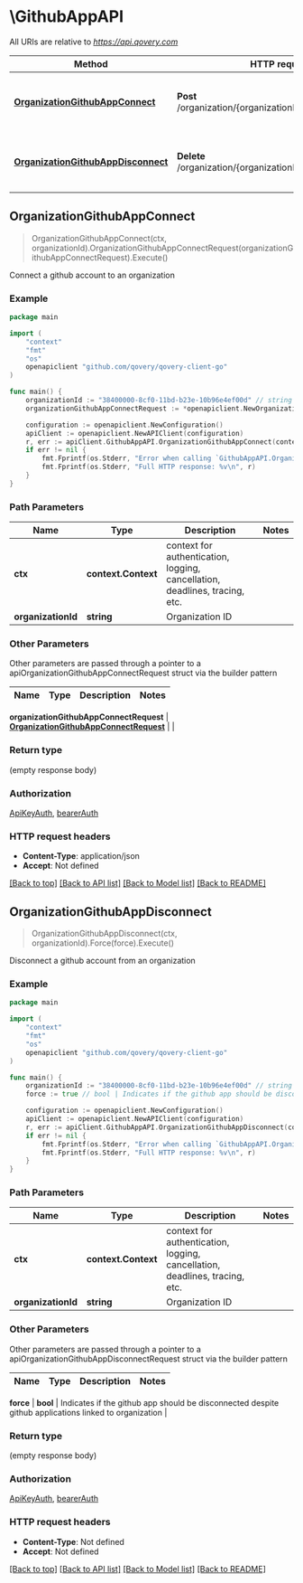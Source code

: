 # \GithubAppAPI

All URIs are relative to *https://api.qovery.com*

Method | HTTP request | Description
------------- | ------------- | -------------
[**OrganizationGithubAppConnect**](GithubAppAPI.md#OrganizationGithubAppConnect) | **Post** /organization/{organizationId}/github/connect | Connect a github account to an organization
[**OrganizationGithubAppDisconnect**](GithubAppAPI.md#OrganizationGithubAppDisconnect) | **Delete** /organization/{organizationId}/github/disconnect | Disconnect a github account from an organization



## OrganizationGithubAppConnect

> OrganizationGithubAppConnect(ctx, organizationId).OrganizationGithubAppConnectRequest(organizationGithubAppConnectRequest).Execute()

Connect a github account to an organization

### Example

```go
package main

import (
	"context"
	"fmt"
	"os"
	openapiclient "github.com/qovery/qovery-client-go"
)

func main() {
	organizationId := "38400000-8cf0-11bd-b23e-10b96e4ef00d" // string | Organization ID
	organizationGithubAppConnectRequest := *openapiclient.NewOrganizationGithubAppConnectRequest("InstallationId_example", "Code_example") // OrganizationGithubAppConnectRequest |  (optional)

	configuration := openapiclient.NewConfiguration()
	apiClient := openapiclient.NewAPIClient(configuration)
	r, err := apiClient.GithubAppAPI.OrganizationGithubAppConnect(context.Background(), organizationId).OrganizationGithubAppConnectRequest(organizationGithubAppConnectRequest).Execute()
	if err != nil {
		fmt.Fprintf(os.Stderr, "Error when calling `GithubAppAPI.OrganizationGithubAppConnect``: %v\n", err)
		fmt.Fprintf(os.Stderr, "Full HTTP response: %v\n", r)
	}
}
```

### Path Parameters


Name | Type | Description  | Notes
------------- | ------------- | ------------- | -------------
**ctx** | **context.Context** | context for authentication, logging, cancellation, deadlines, tracing, etc.
**organizationId** | **string** | Organization ID | 

### Other Parameters

Other parameters are passed through a pointer to a apiOrganizationGithubAppConnectRequest struct via the builder pattern


Name | Type | Description  | Notes
------------- | ------------- | ------------- | -------------

 **organizationGithubAppConnectRequest** | [**OrganizationGithubAppConnectRequest**](OrganizationGithubAppConnectRequest.md) |  | 

### Return type

 (empty response body)

### Authorization

[ApiKeyAuth](../README.md#ApiKeyAuth), [bearerAuth](../README.md#bearerAuth)

### HTTP request headers

- **Content-Type**: application/json
- **Accept**: Not defined

[[Back to top]](#) [[Back to API list]](../README.md#documentation-for-api-endpoints)
[[Back to Model list]](../README.md#documentation-for-models)
[[Back to README]](../README.md)


## OrganizationGithubAppDisconnect

> OrganizationGithubAppDisconnect(ctx, organizationId).Force(force).Execute()

Disconnect a github account from an organization

### Example

```go
package main

import (
	"context"
	"fmt"
	"os"
	openapiclient "github.com/qovery/qovery-client-go"
)

func main() {
	organizationId := "38400000-8cf0-11bd-b23e-10b96e4ef00d" // string | Organization ID
	force := true // bool | Indicates if the github app should be disconnected despite github applications linked to organization (optional)

	configuration := openapiclient.NewConfiguration()
	apiClient := openapiclient.NewAPIClient(configuration)
	r, err := apiClient.GithubAppAPI.OrganizationGithubAppDisconnect(context.Background(), organizationId).Force(force).Execute()
	if err != nil {
		fmt.Fprintf(os.Stderr, "Error when calling `GithubAppAPI.OrganizationGithubAppDisconnect``: %v\n", err)
		fmt.Fprintf(os.Stderr, "Full HTTP response: %v\n", r)
	}
}
```

### Path Parameters


Name | Type | Description  | Notes
------------- | ------------- | ------------- | -------------
**ctx** | **context.Context** | context for authentication, logging, cancellation, deadlines, tracing, etc.
**organizationId** | **string** | Organization ID | 

### Other Parameters

Other parameters are passed through a pointer to a apiOrganizationGithubAppDisconnectRequest struct via the builder pattern


Name | Type | Description  | Notes
------------- | ------------- | ------------- | -------------

 **force** | **bool** | Indicates if the github app should be disconnected despite github applications linked to organization | 

### Return type

 (empty response body)

### Authorization

[ApiKeyAuth](../README.md#ApiKeyAuth), [bearerAuth](../README.md#bearerAuth)

### HTTP request headers

- **Content-Type**: Not defined
- **Accept**: Not defined

[[Back to top]](#) [[Back to API list]](../README.md#documentation-for-api-endpoints)
[[Back to Model list]](../README.md#documentation-for-models)
[[Back to README]](../README.md)

